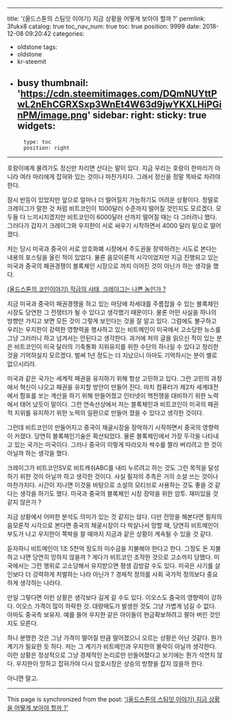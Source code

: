 
---
title: '(올드스톤의 스팀잇 이야기) 지금 상황을 어떻게 보아야 할까 ?'
permlink: 3fukx8
catalog: true
toc_nav_num: true
toc: true
position: 9999
date: 2018-12-08 09:20:42
categories:
- oldstone
tags:
- oldstone
- kr-steemit
- busy
thumbnail: 'https://cdn.steemitimages.com/DQmNUYttPwL2nEhCGRXSxp3WnEt4W63d9jwYKXLHiPGinPM/image.png'
sidebar:
    right:
        sticky: true
widgets:
    -
        type: toc
        position: right
---



호랑이에게 물려가도 정신만 차리면 산다는 말이 있다. 지금 우리는 호랑이 한마리가 아니라 여러 마리에게 잡혀와 있는 것이나 마찬가지다. 그래서 정신을 정말 똑바로 차려야 한다. 

잠시 반등이 있었지만 앞으로 얼마나 더 떨어질지 가늠하기도 어려운 상황이다. 정말로 크레이그가 말한 것 처럼 비트코인이 1000달러 수준까지 떨어질 것인지도 모르겠다. 모두들 다 느끼시지겠지만 비트코인이 6000달러 선까지 떨어질 때는 다 그러려니 했다. 그러다가 갑자기 크레이그와 우지한이 서로 싸우기 시작하면서 4000 달러 밑으로 떨어졌다. 

저는 당시 미국과 중국이 서로 암호화폐 시장에서 주도권을 장악하려는 시도로 본다는 내용의 포스팅을 올린 적이 있었다. 물론 음모이론적 시각이었지만 지금 진행되고 있는 미국과 중국의 패권경쟁이 블록체인 시장으로 까지 이어진 것이 아닌가 하는 생각을 했다. 

[(올드스톤의 코인이야기) 작금의 사태, 크레이그는 나쁜 놈인가 ?](https://staging.busy.org/@oldstone/6xsrqy)

지금 미국과 중국이 패권경쟁을 하고 있는 마당에 차세대를 주름잡을 수 있는 블록체인 시장도 당연한 그 전쟁터가 될 수 있다고 생각했기 때문이다. 물론 어떤 사실을 하나의 방향만 가지고 보면 모든 것이 그렇게 보인다는 것을 잘 알고 있다. 그럼에도 불구하고 우리는 우지한이 강력한 영향력을 행사하고 있는 비트메인이 미국에서 고소당한 뉴스를 그냥 그러러니 하고 넘겨서는 안된다고 생각한다. 과거에 저의 글을 읽으신 적이 있는 분은 비트코인이 미국 달러의 기축통화 지위유지를 위한 수단의 하나일 수 있다고 정리한 것을 기억하실지 모르겠다. 벌써 1년 정도는 더 지났으니 아마도 기억하시는 분이 별로 없으시리라. 

미국과 같은 국가는 세계적 패권을 유지하기 위해 항상 고민하고 있다. 그런 고민의 과정에서 혁신이 나오고 패권을 유지할 방안이 만들어 진다. 마치 컴퓨터가 제2차 세계대전에서 함포를 쏘는 계산을 하기 위해 만들어졌고 인터넷이 핵전쟁을 대비하기 위한 노력에서 태어 났듯이 말이다. 그런 연속선상에서 저는 블록체인과 비트코인이 미국의 패권적 지위를 유지하기 위한 노력의 일환으로 만들어 졌을 수 있다고 생각한 것이다. 

그런데 비트코인이 만들어지고 중국이 채굴시장을 장악하기 시작하면서 중국의 영향력이 커졌다. 당연히 블록체인기술은 확산되었다. 물론 블록체인에서 가장 두각을 나타내고 있는 국가는 미국이다. 그러나 중국이 이렇게 따라오자 싹수를 짤라 버리려고 한 것이 아닐까 하는 생각을 했다. 

크레이그가 비트코인SV로 비트캐쉬ABC를 내리 누르려고 하는 것도 그런 목적을 달성하기 위한 것이 아닐까 하고 생각한 것이다. 사실 필자의 추측은 거의 소설 쓰는 것이나 마찬가지다. 시간이 지나면 이것을 바탕으로 소설의 모티브로 사용하는 것도 좋을 것 같다는 생각을 하기도 했다. 미국과 중국의 블록체인 시장 장악을 위한 암투. 재미있을 것 같지 않은가 ? 

지금 상황에서 어떠한 분석도 의미가 있는 것 같지는 않다. 다만 전망을 해본다면 필자의 음모론적 시각으로 본다면 중국의 채굴시장이 다 박살나서 망할 때, 당연히 비트메인이 부도가 나고 우지한이 쪽박을 찰 때까지 지금과 같은 상황이 계속될 수 있을 것 같다. 

듣자하니 비트메인이 1조 5천억 정도의 미수금을 지불해야 한다고 한다. 그정도 돈 지불하고 나면 당연히 망하지 않을까 ? 게다가 비트코인 조작한 것으로 고소까지 당했다. 미국에서는 그런 행위로 고소당해서 유지받으면 평생 감방갈 수도 있다. 미국은 사기를 살인보다 더 강력하게 처벌하는 나라 아닌가 ? 경제적 정의를 사회 국가적 정의보다 중요하게 생각하는 나라다. 

만일 그렇다면 이런 상황은 생각보다 길게 갈 수도 있다. 이오스도 중국의 영향력이 강하다. 이오스 가격이 많이 하락한 것. 대량매도가 발생한 것도 그냥 가볍게 넘길 수 없다. 아마도 중국측 보유자. 예를 들어 우지한 같은 아이들이 현금확보하려고 팔아 버린 것인지도 모른다. 

하나 분명한 것은 그냥 가격이 떨어질 만큼 떨어졌으니 오르는 상황은 아닌 것같다. 뭔가 계기가 필요한 듯 하다. 저는 그 계기가 비트메인과 우지한의 몰락이 아닐까 생각한다. 이런 상황은 정상적으로 그냥 경제적인 논리로만 만들어졌다고 보기에는 뭔가 석연치 않다. 우지한이 망하고 잡혀가야 다시 암호시장은 상승의 방향을 잡지 않을까 한다. 

아니면 말고. 

- - -

This page is synchronized from the post: ['(올드스톤의 스팀잇 이야기) 지금 상황을 어떻게 보아야 할까 ?'](https://steemit.com/@oldstone/3fukx8)
